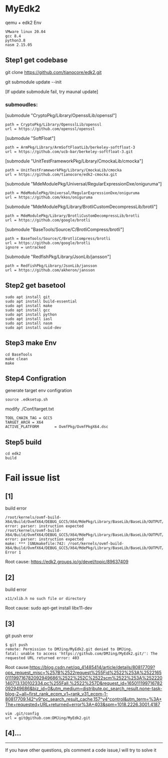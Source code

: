 # MyEdk2
qemu + edk2 Env

    VMware linux 20.04
    gcc 8.4
    python3.8
    nasm 2.15.05

## Step1 get codebase
git clone https://github.com/tianocore/edk2.git

git submodule update --init

[If update submodule fail, try maunal update]

### submoudles:

[submodule "CryptoPkg/Library/OpensslLib/openssl"]

	path = CryptoPkg/Library/OpensslLib/openssl
	url = https://github.com/openssl/openssl

[submodule "SoftFloat"]

	path = ArmPkg/Library/ArmSoftFloatLib/berkeley-softfloat-3
	url = https://github.com/ucb-bar/berkeley-softfloat-3.git

[submodule "UnitTestFrameworkPkg/Library/CmockaLib/cmocka"]

	path = UnitTestFrameworkPkg/Library/CmockaLib/cmocka
	url = https://github.com/tianocore/edk2-cmocka.git

[submodule "MdeModulePkg/Universal/RegularExpressionDxe/oniguruma"]

	path = MdeModulePkg/Universal/RegularExpressionDxe/oniguruma
	url = https://github.com/kkos/oniguruma

[submodule "MdeModulePkg/Library/BrotliCustomDecompressLib/brotli"]

	path = MdeModulePkg/Library/BrotliCustomDecompressLib/brotli
	url = https://github.com/google/brotli

[submodule "BaseTools/Source/C/BrotliCompress/brotli"]

	path = BaseTools/Source/C/BrotliCompress/brotli
	url = https://github.com/google/brotli
	ignore = untracked

[submodule "RedfishPkg/Library/JsonLib/jansson"]

	path = RedfishPkg/Library/JsonLib/jansson
	url = https://github.com/akheron/jansson 

## Step2 get basetool
    sudo apt install git
    sudo apt install build-essential
    sudo apt install make
    sudo apt install gcc
    sudo apt install python
    sudo apt install iasl
    sudo apt install nasm
    sudo apt install uuid-dev

## Step3 make Env

    cd BaseTools
    make clean
    make

## Step4 Configration
generate target env configration

    source .edksetup.sh

modify ./Conf/target.txt

    TOOL_CHAIN_TAG = GCC5
    TARGET_ARCH = X64
    ACTIVE_PLATFORM       = OvmfPkg/OvmfPkgX64.dsc

## Step5 build

    cd edk2
    build


# Fail issue list
## [1]
build error

    /root/kernels/ovmf-build-X64/Build/OvmfX64/DEBUG_GCC5/X64/MdePkg/Library/BaseLib/BaseLib/OUTPUT/X64/LongJump.iii:44: error: parser: instruction expected
    /root/kernels/ovmf-build-X64/Build/OvmfX64/DEBUG_GCC5/X64/MdePkg/Library/BaseLib/BaseLib/OUTPUT/X64/LongJump.iii:49: error: parser: instruction expected
    make: *** [GNUmakefile:742: /root/kernels/ovmf-build-X64/Build/OvmfX64/DEBUG_GCC5/X64/MdePkg/Library/BaseLib/BaseLib/OUTPUT/X64/LongJump.obj] Error 1
    
Root cause: https://edk2.groups.io/g/devel/topic/89637409

## [2]
build error

    x11/xlib.h no such file or directory

Root cause: sudo apt-get install libx11-dev

## [3]
git push error

    $ git push
    remote: Permission to DMJing/MyEdk2.git denied to DMJing.
    fatal: unable to access 'https://github.com/DMJing/MyEdk2.git/': The requested URL returned error: 403

Root cause:https://blog.csdn.net/qq_41485414/article/details/80817709?ops_request_misc=%257B%2522request%255Fid%2522%253A%2522165011199716782092949686%2522%252C%2522scm%2522%253A%252220140713.130102334.pc%255Fall.%2522%257D&request_id=165011199716782092949686&biz_id=0&utm_medium=distribute.pc_search_result.none-task-blog-2~all~first_rank_ecpm_v1~rank_v31_ecpm-1-80817709.142^v9^pc_search_result_cache,157^v4^control&utm_term=%3A+The+requested+URL+returned+error%3A+403&spm=1018.2226.3001.4187

    vim .git/config
    url = git@github.com:DMJing/MyEdk2.git

## [4]...

  

---
If you have other questions, pls comment a code issue,I will try to solve it 

